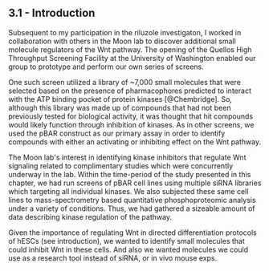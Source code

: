 
## 3.1 - Introduction

Subsequent to my participation in the riluzole investigaton, I worked in collaboration with others in the Moon lab to discover additional small molecule regulators of the Wnt pathway. The opening of the Quellos High Throughput Screening Facility at the University of Washington enabled our group to prototype and perform our own series of screens. 

One such screen utilized a library of ~7,000 small molecules that were selected based on the presence of pharmacophores predicted to interact with the ATP binding pocket of protein kinases [@Chembridge]. So, although this library was made up of compounds that had not been previously tested for biological activity, it was thought that hit compounds would likely function through inhibition of kinases. As in other screens, we used the pBAR construct as our primary assay in order to identify compounds with either an activating or inhibiting effect on the Wnt pathway.

The Moon lab's interest in identifying kinase inhibitors that regulate Wnt signaling related to complimentary studies which were concurrently underway in the lab. Within the time-period of the study presented in this chapter, we had run screens of pBAR cell lines using multiple siRNA libraries which targeting all individual kinases. We also subjected these same cell lines to mass-spectrometry based quantitative phosphoproteomic analysis under a variety of conditions. Thus, we had gathered a sizeable amount of data describing kinase regulation of the pathway.

Given the importance of regulating Wnt in directed differentiation protocols of hESCs (see introduction), we wanted to identify small molecules that could inhibit Wnt in these cells. And also we wanted molecules we could use as a research tool instead of siRNA, or in vivo mouse exps.


